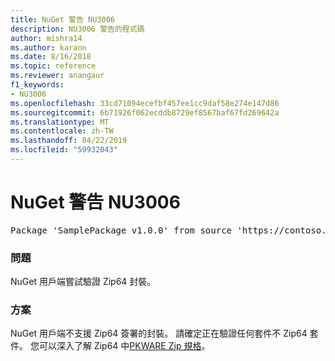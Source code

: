 ```yaml
---
title: NuGet 警告 NU3006
description: NU3006 警告的程式碼
author: mishra14
ms.author: karann
ms.date: 8/16/2018
ms.topic: reference
ms.reviewer: anangaur
f1_keywords:
- NU3006
ms.openlocfilehash: 33cd71094ecefbf457ee1cc9daf58e274e147d86
ms.sourcegitcommit: 6b71926f062ecddb8729ef8567baf67fd269642a
ms.translationtype: MT
ms.contentlocale: zh-TW
ms.lasthandoff: 04/22/2019
ms.locfileid: "59932043"
---
```

# <a name="nuget-warning-nu3006"></a>NuGet 警告 NU3006

<pre>Package 'SamplePackage v1.0.0' from source 'https://contoso.com/index.json': Signed Zip64 packages are not supported.</pre>

### <a name="issue"></a>問題

NuGet 用戶端嘗試驗證 Zip64 封裝。


### <a name="solution"></a>方案

NuGet 用戶端不支援 Zip64 簽署的封裝。 請確定正在驗證任何套件不 Zip64 套件。 您可以深入了解 Zip64 中[PKWARE Zip 規格](https://pkware.cachefly.net/webdocs/casestudies/APPNOTE.TXT)。


